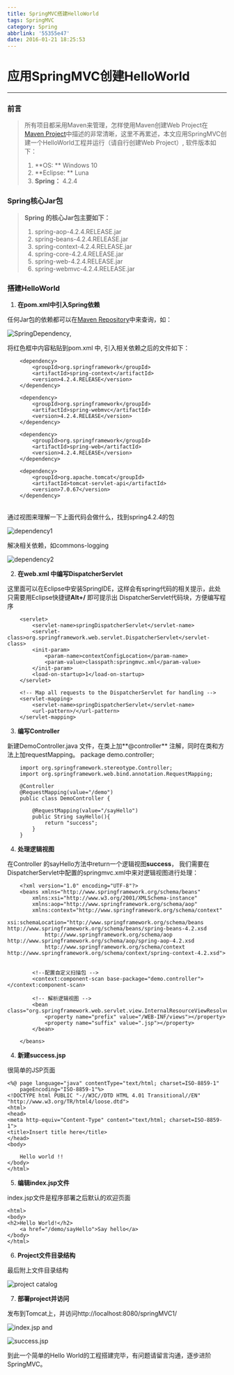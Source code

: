```yaml
---
title: SpringMVC搭建HelloWorld
tags: SpringMVC
category: Spring
abbrlink: '55355e47'
date: 2016-01-21 18:25:53
---
```

# 应用SpringMVC创建HelloWorld
-----------------------------------------------
### 前言
> 所有项目都采用Maven来管理，怎样使用Maven创建Web Project在[Maven Project](http://fraseryu.github.io/2016/01/21/Maven-Project/#more)中描述的非常清晰，这里不再累述，本文应用SpringMVC创建一个HelloWorld工程并运行（请自行创建Web Project）, 软件版本如下：
>  1. **OS: ** Windows 10
>  2. **Eclipse: ** Luna
>  3. **Spring：** 4.2.4

### Spring核心Jar包
> **Spring 的核心Jar包主要如下：**
> 1. spring-aop-4.2.4.RELEASE.jar
> 2. spring-beans-4.2.4.RELEASE.jar
> 3. spring-context-4.2.4.RELEASE.jar
> 4. spring-core-4.2.4.RELEASE.jar
> 5. spring-web-4.2.4.RELEASE.jar
> 6. spring-webmvc-4.2.4.RELEASE.jar

<!-- more -->

### 搭建HelloWorld
 1. **在pom.xml中引入Spring依赖**

任何Jar包的依赖都可以在[Maven Repository](http://www.mvnrepository.com/)中来查询，如：

![SpringDependency](http://7xkyc7.com1.z0.glb.clouddn.com/blog_4_SpringMVC_springDependency.png),

将红色框中内容粘贴到pom.xml 中, 引入相关依赖之后的文件如下：

		<dependency>
			<groupId>org.springframework</groupId>
			<artifactId>spring-context</artifactId>
			<version>4.2.4.RELEASE</version>
		</dependency>

		<dependency>
			<groupId>org.springframework</groupId>
			<artifactId>spring-webmvc</artifactId>
			<version>4.2.4.RELEASE</version>
		</dependency>

		<dependency>
			<groupId>org.springframework</groupId>
			<artifactId>spring-web</artifactId>
			<version>4.2.4.RELEASE</version>
		</dependency>

		<dependency>
			<groupId>org.apache.tomcat</groupId>
			<artifactId>tomcat-servlet-api</artifactId>
			<version>7.0.67</version>
		</dependency>

</br>
通过视图来理解一下上面代码会做什么，找到spring4.2.4的包

![dependency1](http://7xkyc7.com1.z0.glb.clouddn.com/blog_4_SpringMVC_dependency1.png)

解决相关依赖，如commons-logging

 ![dependency2](http://7xkyc7.com1.z0.glb.clouddn.com/blog_4_SpringMVC_dependency2.png)

2. **在web.xml 中编写DispatcherServlet**

这里面可以在Eclipse中安装SpringIDE，这样会有spring代码的相关提示，此处只需要用Eclipse快捷键**Alt+/** 即可提示出
 DispatcherServlet代码块，方便编写程序

		<servlet>
			<servlet-name>springDispatcherServlet</servlet-name>
			<servlet-class>org.springframework.web.servlet.DispatcherServlet</servlet-class>
			<init-param>
				<param-name>contextConfigLocation</param-name>
				<param-value>classpath:springmvc.xml</param-value>
			</init-param>
			<load-on-startup>1</load-on-startup>
		</servlet>

		<!-- Map all requests to the DispatcherServlet for handling -->
		<servlet-mapping>
			<servlet-name>springDispatcherServlet</servlet-name>
			<url-pattern>/</url-pattern>
		</servlet-mapping>



3. **编写Controller**

新建DemoController.java 文件，在类上加**@controller** 注解，同时在类和方法上加requestMapping。
package demo.controller;

		import org.springframework.stereotype.Controller;
		import org.springframework.web.bind.annotation.RequestMapping;

		@Controller
		@RequestMapping(value="/demo")
		public class DemoController {

			@RequestMapping(value="/sayHello")
			public String sayHello(){
				return "success";
			}
		}

4. **处理逻辑视图**

在Controller 的sayHello方法中return一个逻辑视图**success**， 我们需要在DispatcherServlet中配置的springmvc.xml中来对逻辑视图进行处理：

		<?xml version="1.0" encoding="UTF-8"?>
		<beans xmlns="http://www.springframework.org/schema/beans"
			xmlns:xsi="http://www.w3.org/2001/XMLSchema-instance"
			xmlns:aop="http://www.springframework.org/schema/aop"
			xmlns:context="http://www.springframework.org/schema/context"
			xsi:schemaLocation="http://www.springframework.org/schema/beans http://www.springframework.org/schema/beans/spring-beans-4.2.xsd
				http://www.springframework.org/schema/aop http://www.springframework.org/schema/aop/spring-aop-4.2.xsd
				http://www.springframework.org/schema/context http://www.springframework.org/schema/context/spring-context-4.2.xsd">


			<!--配置自定义扫描包 -->
			<context:component-scan base-package="demo.controller"></context:component-scan>

			<!-- 解析逻辑视图 -->
			<bean class="org.springframework.web.servlet.view.InternalResourceViewResolver">
				<property name="prefix" value="/WEB-INF/views"></property>
				<property name="suffix" value=".jsp"></property>
			</bean>

		</beans>


4. **新建success.jsp**

很简单的JSP页面

	<%@ page language="java" contentType="text/html; charset=ISO-8859-1"
	    pageEncoding="ISO-8859-1"%>
	<!DOCTYPE html PUBLIC "-//W3C//DTD HTML 4.01 Transitional//EN" "http://www.w3.org/TR/html4/loose.dtd">
	<html>
	<head>
	<meta http-equiv="Content-Type" content="text/html; charset=ISO-8859-1">
	<title>Insert title here</title>
	</head>
	<body>

		Hello world !!
	</body>
	</html>
5. **编辑index.jsp文件**

index.jsp文件是程序部署之后默认的欢迎页面

	<html>
	<body>
	<h2>Hello World!</h2>
		<a href="/demo/sayHello">Say hello</a>
	</body>
	</html>

6. **Project文件目录结构**

最后附上文件目录结构

![project catalog](http://7xkyc7.com1.z0.glb.clouddn.com/blog_4_SpringMVC_catalog.png)

7. **部署project并访问**

发布到Tomcat上，并访问http://localhost:8080/springMVC1/

![index.jsp](http://7xkyc7.com1.z0.glb.clouddn.com/blog_4_SpringMVC_indexjsp.png)
and

![success.jsp](http://7xkyc7.com1.z0.glb.clouddn.com/blog_4_SpringMVC_successjsp.png)

到此一个简单的Hello World的工程搭建完毕，有问题请留言沟通，逐步进阶SpringMVC。
